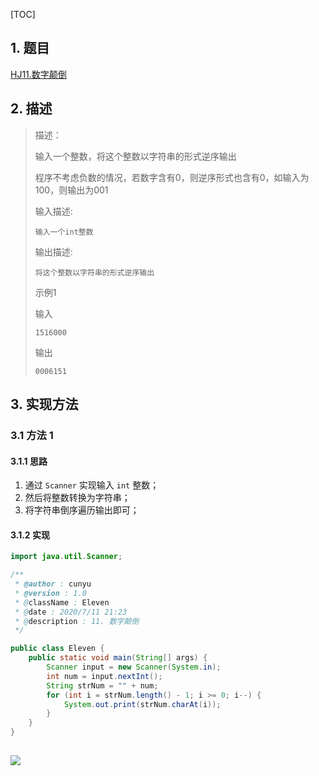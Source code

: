 [TOC]

## 1. 题目

[HJ11.数字颠倒](https://www.nowcoder.com/practice/ae809795fca34687a48b172186e3dafe?tpId=37&&tqId=21234&rp=1&ru=/ta/huawei&qru=/ta/huawei/question-ranking)

## 2. 描述

>   描述：
>
>   输入一个整数，将这个整数以字符串的形式逆序输出
>
>   程序不考虑负数的情况，若数字含有0，则逆序形式也含有0，如输入为100，则输出为001
>
>   输入描述:
>
>   ```
>   输入一个int整数
>   ```
>
>   输出描述:
>
>   ```
>   将这个整数以字符串的形式逆序输出
>   ```
>
>   示例1
>
>   输入
>
>   ```
>   1516000
>   ```
>
>   输出
>
>   ```
>   0006151
>   ```

## 3. 实现方法

### 3.1 方法 1

#### 3.1.1 思路

1.  通过 `Scanner` 实现输入 `int` 整数；
2.  然后将整数转换为字符串；
3.  将字符串倒序遍历输出即可；

#### 3.1.2 实现

```java
import java.util.Scanner;

/**
 * @author : cunyu
 * @version : 1.0
 * @className : Eleven
 * @date : 2020/7/11 21:23
 * @description : 11. 数字颠倒
 */

public class Eleven {
    public static void main(String[] args) {
        Scanner input = new Scanner(System.in);
        int num = input.nextInt();
        String strNum = "" + num;
        for (int i = strNum.length() - 1; i >= 0; i--) {
            System.out.print(strNum.charAt(i));
        }
    }
}
```

![](https://gitee.com/cunyu1943/images/raw/master/ImgsUbuntu/20200510234310.png)
---

<link rel="stylesheet" href="https://cdnjs.cloudflare.com/ajax/libs/social-share.js/1.0.16/css/share.min.css">

<center><div class="social-share"></div></center>
<script type="text/javascript" src="https://cdnjs.cloudflare.com/ajax/libs/social-share.js/1.0.16/js/social-share.min.js"></script>

